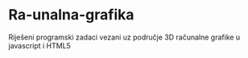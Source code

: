 # Ra-unalna-grafika
Riješeni programski zadaci vezani uz područje 3D računalne grafike u javascript i HTML5

